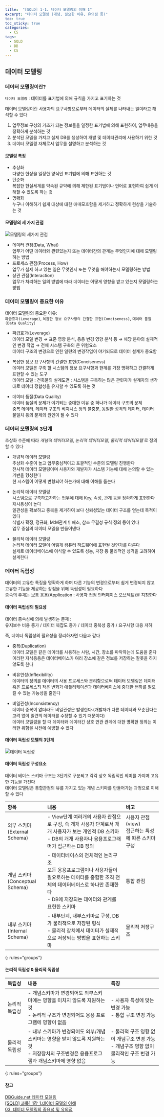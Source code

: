 ```yaml
---
title:  "[SQLD] 1-1. 데이터 모델링의 이해 1"
excerpt: "데이터 모델링 (개념, 필요한 이유, 유의점 등)"
toc: true
toc_sticky: true
categories:
  - CS
tags:
  - SQLD
  - DB
  - CS
---
```

## 데이터 모델링  

### 데이터 모델링이란?  
`데이터 모델링` : 데이터를 표기법에 의해 규칙을 가지고 표기하는 것  

데이터 모델링이란 사용자의 요구사항으로부터 데이터의 실체를 나타내는 일이라고 해석할 수 있다  

1) 업무정보 구성의 기초가 되는 정보들을 일정한 표기법에 의해 표현하여, 업무내용을 정확하게 분석하는 것  
2) 분석된 모델을 가지고 실제 DB를 생성하여 개발 및 데이터관리에 사용하기 위한 것  
3) 데이터 모델링 자체로서 업무를 설명하고 분석하는 것  

#### 모델링 특징  
* 추상화  
  다양한 현상을 일정한 양식인 표기법에 의해 표현하는 것  
* 단순화  
  복잡한 현실세계를 약속된 규약에 의해 제한된 표기법이나 언어로 표현하여 쉽게 이해할 수 있도록 하는 것  
* 명확화  
  누구나 이해하기 쉽게 대상에 대한 애매모호함을 제거하고 정확하게 현상을 기술하는 것  



#### 모델링의 세 가지 관점  


![모델링의 세가지 관점](http://www.dbguide.net/publishing/img/knowledge/SQL_002.jpg)  


* 데이터 관점(Data, What)  
  업무가 어떤 데이터와 관련있는지 또는 데이터간의 관계는 무엇인지에 대해 모델링 하는 방법  
* 프로세스 관점(Process, How)  
  업무가 실제 하고 있는 일은 무엇인지 또는 무엇을 해야하는지 모델링하는 방법  
* 상관 관점(Interaction)  
  업무가 처리하는 일의 방법에 따라 데이터는 어떻게 영향을 받고 있는지 모델링하는 방법  


### 데이터 모델링이 중요한 이유  
데이터 모델링의 중요한 이유:  
`파급효과(Leverage)`, `복잡한 정보 요구사항의 간결한 표현(Conciseness)`, `데이터 품질(Data Quality)`  

* 파급효과(Leverage)  
데이터 모델 변경 → 표준 영향 분석, 응용 변경 영향 분석 등 → 해당 분야의 실제적인 변경 작업 → 전체 시스템 구축의 큰 위험요소  
데이터 구조의 변경으로 인한 일련의 변경작업이 야기되므로 데이터 설계가 중요함  


* 복잡한 정보 요구사항의 간결한 표현(Conciseness)  
데이터 모델은 구축 할 시스템의 정보 요구사항과 한계를 가장 명확하고 간결하게 표현할 수 있는 도구  
데이터 모델 : 건축물의 설계도면 : 시스템을 구축하는 많은 관련자가 설계자의 생각대로 데이터 정합성을 유지할 수 있도록 하는 것  


* 데이터 품질(Data Quality)  
데이터 품질의 문제가 야기되는 중대한 이유 중 하나가 데이터 구조의 문제  
중복 데이터, 데이터 구조의 비지니스 정의 불충분, 동일한 성격의 데이터, 데이터 불일치 등의 문제의 원인이 될 수 있다  

### 데이터 모델링의 3단계  
추상화 수준에 따라 *개념적 데이터모델*, *논리적 데이터모델*, *물리적 데이터모델* 로 정의할 수 있다  


* 개념적 데이터 모델링  
  추상화 수준이 높고 업무중심적이고 포괄적인 수준의 모델링 진행한다  
  전사적 데이터 모델링이며 사용자와 개발자가 시스템 기능에 대해 논의할 수 있는 기반을 형성한다  
  현 시스템이 어떻게 변형되야 하는가에 대해 이해를 돕는다  


* 논리적 데이터 모델링  
  시스템으로 구축하고자하는 업무에 대해 Key, 속성, 관계 등을 정확하게 표현한다  
  재사용성이 높다  
  일관성을 확보하고 중복을 제거하여 보다 신뢰성있는 데이터 구조를 얻는데 목적이 있다  
  식별자 확정, 정규화, M:M관계ㅒ 해소, 참조 무결성 규칙 정의 등이 있다  
  업무 중심의 데이터 모델을 만들어낸다  


* 물리적 데이터 모델링  
  논리적 데이터 모델이 어떻게 컴퓨터 하드웨어에 표현될 것인가를 다룬다  
  실제로 데이터베이스에 이식할 수 있도록 성능, 저장 등 물리적인 성격을 고려하여 설계한다  

### 데이터 독립성  
데이터의 고유한 특징을 명확하게 하며 다른 기능의 변경으로부터 쉽게 변경되지 않고 고유한 기능을 제공하는 장점을 위해 독립성이 필요하다  
종속의 주체는 보통 응용(Application : 사용자 접점 인터페이스 오브젝트)을 지칭한다  

#### 데이터 독립성의 필요성  
데이터 종속성에 의해 발생하는 문제 :  
유지보수 비용 증가 / 데이터 복잡도 증가 / 데이터 중복성 증가 / 요구사항 대응 저하  

즉, 데이터 독립성의 필요성을 정리하자면 다음과 같다  

* 중복(Duplication)  
  데이터 모델은 같은 데이터를 사용하는 사람, 시간, 장소를 파악하는데 도움을 준다  
  이러한 지식응용은 데이터베이스가 여러 장소에 같은 정보를 저장하는 잘못을 하지 않도록 한다  


* 비유연성(Inflexibility)  
  데이터의 정의를 데이터의 사용 프로세스와 분리함으로써 데이터 모델링은 데이터 혹은 프로세스츼 작은 변화가 애플리케이션과 데이터베이스에 중대한 변화를 일으킬 수 있는 가능성을 줄인다  


* 비일관성(Inconsistency)  
  데이터 중복이 없더라도 비일관성은 발생한다.(개발자가 다른 데이터와 모순된다는 고려 없이 일련의 데이터를 수정할 수 있기 때문이다)  
  데이터 모델링을 할 때 데이터와 데이터간 상호 연관 관계에 대한 명확한 정의는 이러한 위험을 사전에 예방할 수 있다  

#### 데이터 독립성 모델의 3단계  
![데이터 독립성](http://www.dbguide.net/publishing/img/knowledge/SQL_008.jpg)  

#### 데이터 독립성 구성요소  
데이터 베이스 스키마 구조는 3단계로 구분되고 각각 상호 독립적인 의미를 가지며 고유한 기능을 가진다  
데이터 모델링은 통합관점의 뷰를 가지고 있는 개념 스키마를 만들어가는 과정으로 이해할 수 있다  


| 항목 | 내용 | 비고 |
|:--------|:-------|:--------|
| 외부 스키마 <br /> (External Schema)|- View단계 여러개의 사용자 관점으로 구성, 즉 개개 사용자 단계로서 개개 사용자가 보는 개인적 DB 스키마 <br /> - DB의 개개 사용자나 응용프로그래머가 접근하는 DB 정의 |사용자 관점(view)<br /> 접근하는 특성에 따른 스키마 구성|
| 개념 스키마 <br /> (Conceptual Schema)|- 데이터베이스의 전체적인 논리구조<br /> 모든 응용프로그램이나 사용자들이 필요로하는 데이터를 종합한 조직 전체의 데이터베이스로 하나만 존재한다 <br /> - DB에 저장되는 데이터와 관계를 표현한 스키마 | 통합 관점 |
| 내부 스키마 <br /> (Internal Schema)|- 내부단계, 내부스키마로 구성, DB가 물리적으로 저장된 형식<br /> - 물리적 장치에서 데이터가 실제적으로 저장되는 방법을 표현하는 스키마 |물리적 저장구조|
{: rules="groups"}


#### 논리적 독립성 & 물리적 독립성  


| 독립성 | 내용 | 특징 |
|:--------|:-------|:--------|
| 논리적 독립성 | - 개념스키마가 변경되어도 외부스키마에는 영향을 미치지 않도록 지원하는 것 <br /> - 논리적 구조가 변경되어도 응용 프로그램에 영향이 없음 | - 사용자 특성에 맞는 변경 가능 <br /> - 통합 구조 변경 가능 |
|물리적 독립성 | - 내부 스키마가 변경되어도 외부/개념 스키마는 영향을 받지 않도록 지원하는 것 <br /> - 저장장치의 구조변경은 응용프로그램과 개념스키마에 영향 없음 | - 물리적 구조 영향 없이 개념구조 변경 가능 <br /> - 개념구조 영향 없이 물리적인 구조 변경 가능 |
{: rules="groups"}


#### 참고  
[DBGuide.net 데이터 모델링](http://www.dbguide.net/db.db?cmd=view&boardUid=12733&boardConfigUid=9&boardIdx=31&boardStep=1)  
[[SQLD] 과목1_1장_1.데이터 모델의 이해](https://scyoon.tistory.com/84)  
[03. 데이터 모델링의 중요성 및 유의점](https://wikidocs.net/1207)